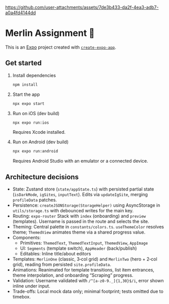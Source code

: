 


https://github.com/user-attachments/assets/7de3b433-da2f-4ea3-adb7-a0a4fd4144dd


# Merlin Assignment 👋

This is an [Expo](https://expo.dev) project created with [`create-expo-app`](https://www.npmjs.com/package/create-expo-app).

## Get started

1. Install dependencies

   ```bash
   npm install
   ```

2. Start the app

   ```bash
   npx expo start
   ```

3. Run on iOS (dev build)

   ```bash
   npx expo run:ios
   ```

   Requires Xcode installed.

4. Run on Android (dev build)

   ```bash
   npx expo run:android
   ```

   Requires Android Studio with an emulator or a connected device.

## Architecture decisions

- State: Zustand store (`state/appState.ts`) with persisted partial state (`isDarkMode`, `igSites`, `inputText`). Edits via `updateIgSite`, merging `profileData` patches.
- Persistence: `createJSONStorage(StorageHelper)` using AsyncStorage in `utils/storage.ts` with debounced writes for the main key.
- Routing: `expo-router` Stack with `index` (onboarding) and `preview` (templates). Username is passed in the route and selects the site.
- Theming: Central palette in `constants/colors.ts`. `useThemeColor` resolves theme; `ThemedView` animates theme via a shared progress value.
- Components:
  - Primitives: `ThemedText`, `ThemedTextInput`, `ThemedView`, `AppImage`
  - UI: `Segments` (template switch), `AppHeader` (back/publish)
  - Editables: Inline title/about editors
- Templates: `MerlinOne` (classic, 3‑col grid) and `MerlinTwo` (hero + 2‑col grid), reading from persisted `site.profileData`.
- Animations: Reanimated for template transitions, list item entrances, theme interpolation, and onboarding “Scraping” progress.
- Validation: Username validated with `/^[a-z0-9._]{1,30}$/i`, error shown inline under input.
- Trade-offs: Local mock data only; minimal footprint; tests omitted due to timebox.
